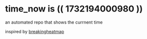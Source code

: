 # time_now is (( 1732194000980 ))

an automated repo that shows the currnent time

inspired by [breakingheatmap](https://github.com/breakingheatmap/breakingheatmap)